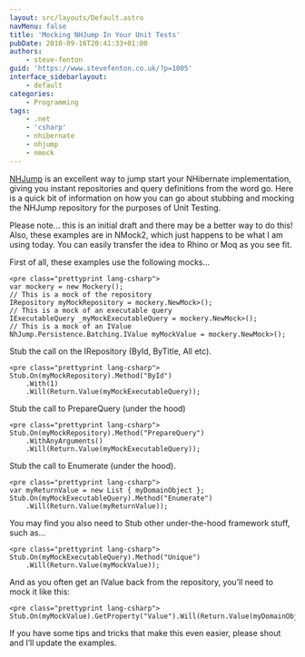 ```yaml
---
layout: src/layouts/Default.astro
navMenu: false
title: 'Mocking NHJump In Your Unit Tests'
pubDate: 2010-09-16T20:41:33+01:00
authors:
    - steve-fenton
guid: 'https://www.stevefenton.co.uk/?p=1005'
interface_sidebarlayout:
    - default
categories:
    - Programming
tags:
    - .net
    - 'csharp'
    - nhibernate
    - nhjump
    - nmock
---
```


[NHJump](https://code.google.com/archive/p/nhjump/) is an excellent way to jump start your NHibernate implementation, giving you instant repositories and query definitions from the word go. Here is a quick bit of information on how you can go about stubbing and mocking the NHJump repository for the purposes of Unit Testing.

Please note… this is an initial draft and there may be a better way to do this! Also, these examples are in NMock2, which just happens to be what I am using today. You can easily transfer the idea to Rhino or Moq as you see fit.

First of all, these examples use the following mocks…

```
<pre class="prettyprint lang-csharp">
var mockery = new Mockery();
// This is a mock of the repository
IRepository myMockRepository = mockery.NewMock>();
// This is a mock of an executable query
IExecutableQuery _myMockExecutableQuery = mockery.NewMock>();
// This is a mock of an IValue
NhJump.Persistence.Batching.IValue myMockValue = mockery.NewMock>();
```
Stub the call on the IRepository (ById, ByTitle, All etc).

```
<pre class="prettyprint lang-csharp">
Stub.On(myMockRepository).Method("ById")
    .With(1)
    .Will(Return.Value(myMockExecutableQuery));
```
Stub the call to PrepareQuery (under the hood)

```
<pre class="prettyprint lang-csharp">
Stub.On(myMockRepository).Method("PrepareQuery")
    .WithAnyArguments()
    .Will(Return.Value(myMockExecutableQuery));
```
Stub the call to Enumerate (under the hood).

```
<pre class="prettyprint lang-csharp">
var myReturnValue = new List { myDomainObject };
Stub.On(myMockExecutableQuery).Method("Enumerate")
    .Will(Return.Value(myReturnValue));
```
You may find you also need to Stub other under-the-hood framework stuff, such as…

```
<pre class="prettyprint lang-csharp">
Stub.On(myMockExecutableQuery).Method("Unique")
    .Will(Return.Value(myMockValue));
```
And as you often get an IValue back from the repository, you’ll need to mock it like this:

```
<pre class="prettyprint lang-csharp">
Stub.On(myMockValue).GetProperty("Value").Will(Return.Value(myDomainObject));
```
If you have some tips and tricks that make this even easier, please shout and I’ll update the examples.